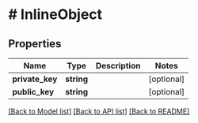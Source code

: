 # # InlineObject

## Properties

Name | Type | Description | Notes
------------ | ------------- | ------------- | -------------
**private_key** | **string** |  | [optional]
**public_key** | **string** |  | [optional]

[[Back to Model list]](../../README.md#models) [[Back to API list]](../../README.md#endpoints) [[Back to README]](../../README.md)
